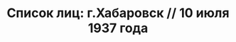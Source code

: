 ---
title: 'Список лиц: г.Хабаровск // 10 июля 1937 года'
description: РГАСПИ, ф.17, оп.171, дело 410, лист 42
images:
- /disk/pictures/v02/17-171-410-042.jpg
- /disk/pictures/v02/17-171-410-043.jpg
- /disk/pictures/v02/17-171-410-044.jpg
- /disk/pictures/v02/17-171-410-045.jpg
---